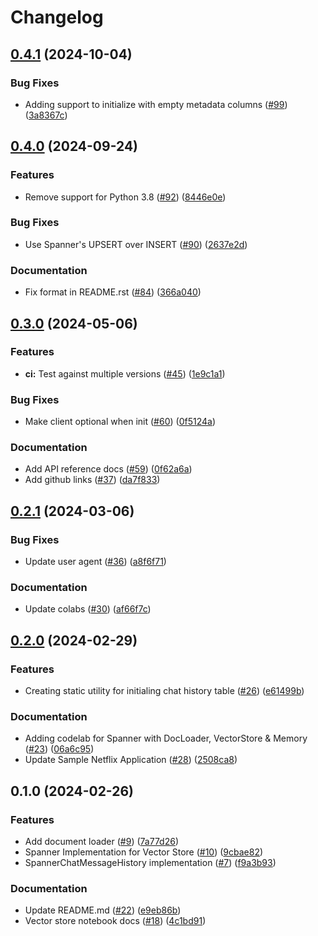# Changelog

## [0.4.1](https://github.com/googleapis/langchain-google-spanner-python/compare/v0.4.0...v0.4.1) (2024-10-04)


### Bug Fixes

* Adding support to initialize with empty metadata columns ([#99](https://github.com/googleapis/langchain-google-spanner-python/issues/99)) ([3a8367c](https://github.com/googleapis/langchain-google-spanner-python/commit/3a8367c82705f352cb263ebfed30da02977de4cc))

## [0.4.0](https://github.com/googleapis/langchain-google-spanner-python/compare/v0.3.0...v0.4.0) (2024-09-24)


### Features

* Remove support for Python 3.8 ([#92](https://github.com/googleapis/langchain-google-spanner-python/issues/92)) ([8446e0e](https://github.com/googleapis/langchain-google-spanner-python/commit/8446e0e68b5a86d9ad96925908159aa4c5e9b484))


### Bug Fixes

* Use Spanner's UPSERT over INSERT ([#90](https://github.com/googleapis/langchain-google-spanner-python/issues/90)) ([2637e2d](https://github.com/googleapis/langchain-google-spanner-python/commit/2637e2de2ab75dfd51abff7cf0b0c5cd90e6cec9))


### Documentation

* Fix format in README.rst ([#84](https://github.com/googleapis/langchain-google-spanner-python/issues/84)) ([366a040](https://github.com/googleapis/langchain-google-spanner-python/commit/366a040828fdecc28217661955d9c6376808cc9c))

## [0.3.0](https://github.com/googleapis/langchain-google-spanner-python/compare/v0.2.1...v0.3.0) (2024-05-06)


### Features

* **ci:** Test against multiple versions ([#45](https://github.com/googleapis/langchain-google-spanner-python/issues/45)) ([1e9c1a1](https://github.com/googleapis/langchain-google-spanner-python/commit/1e9c1a1fcadc85f5f45837cdef1261c697cc89f7))


### Bug Fixes

* Make client optional when init ([#60](https://github.com/googleapis/langchain-google-spanner-python/issues/60)) ([0f5124a](https://github.com/googleapis/langchain-google-spanner-python/commit/0f5124a97b6d7c6fcba13bf22b4e01b41d62d347))


### Documentation

* Add API reference docs ([#59](https://github.com/googleapis/langchain-google-spanner-python/issues/59)) ([0f62a6a](https://github.com/googleapis/langchain-google-spanner-python/commit/0f62a6af8399349da06a366d8a29f792a7bcf049))
* Add github links ([#37](https://github.com/googleapis/langchain-google-spanner-python/issues/37)) ([da7f833](https://github.com/googleapis/langchain-google-spanner-python/commit/da7f833aec89f176379f18f16ef5bc069b5470e0))

## [0.2.1](https://github.com/googleapis/langchain-google-spanner-python/compare/v0.2.0...v0.2.1) (2024-03-06)


### Bug Fixes

* Update user agent ([#36](https://github.com/googleapis/langchain-google-spanner-python/issues/36)) ([a8f6f71](https://github.com/googleapis/langchain-google-spanner-python/commit/a8f6f71e9e2567f03d1428cf7c76304f4fa4aa8e))


### Documentation

* Update colabs ([#30](https://github.com/googleapis/langchain-google-spanner-python/issues/30)) ([af66f7c](https://github.com/googleapis/langchain-google-spanner-python/commit/af66f7c13b0e9a972718e57ce64ce73348035940))

## [0.2.0](https://github.com/googleapis/langchain-google-spanner-python/compare/v0.1.0...v0.2.0) (2024-02-29)


### Features

* Creating static utility for initialing chat history table ([#26](https://github.com/googleapis/langchain-google-spanner-python/issues/26)) ([e61499b](https://github.com/googleapis/langchain-google-spanner-python/commit/e61499b8146b2050e6ce7a59e8fc2d3496e77eff))


### Documentation

* Adding codelab for Spanner with DocLoader, VectorStore  & Memory ([#23](https://github.com/googleapis/langchain-google-spanner-python/issues/23)) ([06a6c95](https://github.com/googleapis/langchain-google-spanner-python/commit/06a6c95a01184e712ffda3a74fbe1cc22c495297))
* Update Sample Netflix Application ([#28](https://github.com/googleapis/langchain-google-spanner-python/issues/28)) ([2508ca8](https://github.com/googleapis/langchain-google-spanner-python/commit/2508ca8cb28e277fa538db842d9d35ed60b4db44))

## 0.1.0 (2024-02-26)


### Features

* Add document loader ([#9](https://github.com/googleapis/langchain-google-spanner-python/issues/9)) ([7a77d26](https://github.com/googleapis/langchain-google-spanner-python/commit/7a77d2616e2feacd7130852adb6e5d2aaab81da2))
* Spanner Implementation for Vector Store ([#10](https://github.com/googleapis/langchain-google-spanner-python/issues/10)) ([9cbae82](https://github.com/googleapis/langchain-google-spanner-python/commit/9cbae82b4c2093344071124b08f1a745a77580a7))
* SpannerChatMessageHistory implementation ([#7](https://github.com/googleapis/langchain-google-spanner-python/issues/7)) ([f9a3b93](https://github.com/googleapis/langchain-google-spanner-python/commit/f9a3b931dd61079ddb16f410ab2f9c47bde623ea))


### Documentation

* Update README.md ([#22](https://github.com/googleapis/langchain-google-spanner-python/issues/22)) ([e9eb86b](https://github.com/googleapis/langchain-google-spanner-python/commit/e9eb86babba490fd0dbb19e67ad50603d5959615))
* Vector store notebook docs ([#18](https://github.com/googleapis/langchain-google-spanner-python/issues/18)) ([4c1bd91](https://github.com/googleapis/langchain-google-spanner-python/commit/4c1bd917db03408058dd5169a8047990590cf43b))
